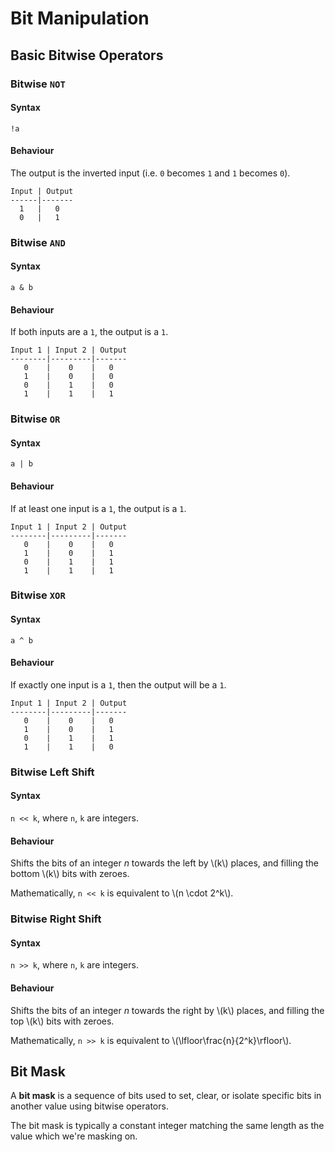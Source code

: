 # Bit Manipulation

## Basic Bitwise Operators

### Bitwise `NOT`

#### Syntax

`!a`

#### Behaviour

The output is the inverted input (i.e. `0` becomes `1` and `1` becomes `0`).

```
Input | Output
------|-------
  1   |   0
  0   |   1
```

### Bitwise `AND`

#### Syntax

`a & b`

#### Behaviour

If both inputs are a `1`, the output is a `1`.

```
Input 1 | Input 2 | Output
--------|---------|-------
   0    |    0    |   0
   1    |    0    |   0
   0    |    1    |   0
   1    |    1    |   1
```

### Bitwise `OR`

#### Syntax

`a | b`

#### Behaviour

If at least one input is a `1`, the output is a `1`.

```
Input 1 | Input 2 | Output
--------|---------|-------
   0    |    0    |   0
   1    |    0    |   1
   0    |    1    |   1
   1    |    1    |   1
```

### Bitwise `XOR`

#### Syntax

`a ^ b`

#### Behaviour

If exactly one input is a `1`, then the output will be a `1`.

```
Input 1 | Input 2 | Output
--------|---------|-------
   0    |    0    |   0
   1    |    0    |   1
   0    |    1    |   1
   1    |    1    |   0
```

### Bitwise Left Shift

#### Syntax

`n << k`, where `n`, `k` are integers.

#### Behaviour

Shifts the bits of an integer $n$ towards the left by \\(k\\) places, and filling the bottom \\(k\\) bits with zeroes.

Mathematically, `n << k` is equivalent to \\(n \cdot 2^k\\).

### Bitwise Right Shift

#### Syntax

`n >> k`, where `n`, `k` are integers.

#### Behaviour

Shifts the bits of an integer $n$ towards the right by \\(k\\) places, and filling the top \\(k\\) bits with zeroes.

Mathematically, `n >> k` is equivalent to \\(\lfloor\frac{n}{2^k}\rfloor\\).

## Bit Mask

A **bit mask** is a sequence of bits used to set, clear, or isolate specific bits in another value using bitwise operators.

The bit mask is typically a constant integer matching the same length as the value which we're masking on.